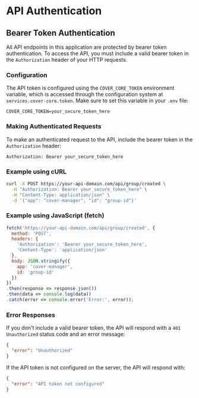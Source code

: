 # API Authentication

## Bearer Token Authentication

All API endpoints in this application are protected by bearer token authentication. To access the API, you must include a valid bearer token in the `Authorization` header of your HTTP requests.

### Configuration

The API token is configured using the `COVER_CORE_TOKEN` environment variable, which is accessed through the configuration system at `services.cover-core.token`. Make sure to set this variable in your `.env` file:

```
COVER_CORE_TOKEN=your_secure_token_here
```

### Making Authenticated Requests

To make an authenticated request to the API, include the bearer token in the `Authorization` header:

```
Authorization: Bearer your_secure_token_here
```

### Example using cURL

```bash
curl -X POST https://your-api-domain.com/api/group/created \
  -H "Authorization: Bearer your_secure_token_here" \
  -H "Content-Type: application/json" \
  -d '{"app": "cover-manager", "id": "group-id"}'
```

### Example using JavaScript (fetch)

```javascript
fetch('https://your-api-domain.com/api/group/created', {
  method: 'POST',
  headers: {
    'Authorization': 'Bearer your_secure_token_here',
    'Content-Type': 'application/json'
  },
  body: JSON.stringify({
    app: 'cover-manager',
    id: 'group-id'
  })
})
.then(response => response.json())
.then(data => console.log(data))
.catch(error => console.error('Error:', error));
```

### Error Responses

If you don't include a valid bearer token, the API will respond with a `401 Unauthorized` status code and an error message:

```json
{
  "error": "Unauthorized"
}
```

If the API token is not configured on the server, the API will respond with:

```json
{
  "error": "API token not configured"
}
```
